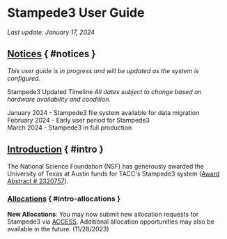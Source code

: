 # Stampede3 User Guide 

*Last update: January 17, 2024*

## [Notices](#notices) { #notices }

*This user guide is in progress and will be updated as the system is configured.*

Stampede3 Updated Timeline
*All dates subject to change based on hardware availability and condition.*   

January 2024 - Stampede3 file system available for data migration   
February 2024 - Early user period for Stampede3   
March 2024 - Stampede3 in full production   

## [Introduction](#intro) { #intro }

The National Science Foundation (NSF) has generously awarded the University of Texas at Austin funds for TACC's Stampede3 system ([Award Abstract # 2320757](https://www.nsf.gov/awardsearch/showAward?AWD_ID=2320757)).  

### [Allocations](#intro-allocations) { #intro-allocations }

**New Allocations**: You may now submit new allocation requests for Stampede3 via [ACCESS](https://allocations.access-ci.org/). Additional allocation opportunities may also be available in the future. (11/28/2023)


